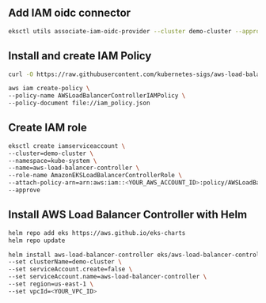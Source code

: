 ## Add IAM oidc connector

```bash
eksctl utils associate-iam-oidc-provider --cluster demo-cluster --approve
```

## Install and create IAM Policy

```bash
curl -O https://raw.githubusercontent.com/kubernetes-sigs/aws-load-balancer-controller/v2.11.0/docs/install/iam_policy.json

aws iam create-policy \
--policy-name AWSLoadBalancerControllerIAMPolicy \
--policy-document file://iam_policy.json
```

## Create IAM role

``` bash
eksctl create iamserviceaccount \
--cluster=demo-cluster \
--namespace=kube-system \
--name=aws-load-balancer-controller \
--role-name AmazonEKSLoadBalancerControllerRole \
--attach-policy-arn=arn:aws:iam::<YOUR_AWS_ACCOUNT_ID>:policy/AWSLoadBalancerControllerIAMPolicy \
--approve
```

## Install AWS Load Balancer Controller with Helm

```bash
helm repo add eks https://aws.github.io/eks-charts
helm repo update

helm install aws-load-balancer-controller eks/aws-load-balancer-controller -n kube-system \
--set clusterName=demo-cluster \
--set serviceAccount.create=false \
--set serviceAccount.name=aws-load-balancer-controller \
--set region=us-east-1 \
--set vpcId=<YOUR_VPC_ID>
```